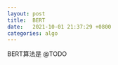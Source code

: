 ```yaml
---
layout: post
title:  BERT
date:   2021-10-01 21:37:29 +0800
categories: algo
---
```


BERT算法是 @TODO
